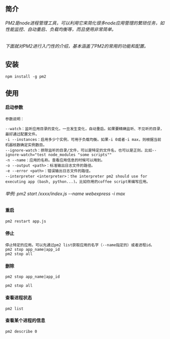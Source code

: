## 简介
###### PM2是node进程管理工具，可以利用它来简化很多node应用管理的繁琐任务，如性能监控、自动重启、负载均衡等，而且使用非常简单。
###### 下面就对PM2进行入门性的介绍，基本涵盖了PM2的常用的功能和配置。


## 安装
```
npm install -g pm2
```
## 使用
#### 启动参数
```
参数说明：

--watch：监听应用目录的变化，一旦发生变化，自动重启。如果要精确监听、不见听的目录，最好通过配置文件。
-i --instances：启用多少个实例，可用于负载均衡。如果-i 0或者-i max，则根据当前机器核数确定实例数目。
--ignore-watch：排除监听的目录/文件，可以是特定的文件名，也可以是正则。比如--ignore-watch="test node_modules "some scripts""
-n --name：应用的名称。查看应用信息的时候可以用到。
-o --output <path>：标准输出日志文件的路径。
-e --error <path>：错误输出日志文件的路径。
--interpreter <interpreter>：the interpreter pm2 should use for executing app (bash, python...)。比如你用的coffee script来编写应用。
```

###### 举例:  pm2 start /xxxx/index.js --name webexpress -i max


#### 重启
```pm2 restart app.js```

#### 停止
```
停止特定的应用。可以先通过pm2 list获取应用的名字（--name指定的）或者进程id。
pm2 stop app_name|app_id
pm2 stop all
```
#### 删除
```
pm2 stop app_name|app_id
 
pm2 stop all
```

#### 查看进程状态
```
pm2 list
```

#### 查看某个进程的信息
```
pm2 describe 0
```